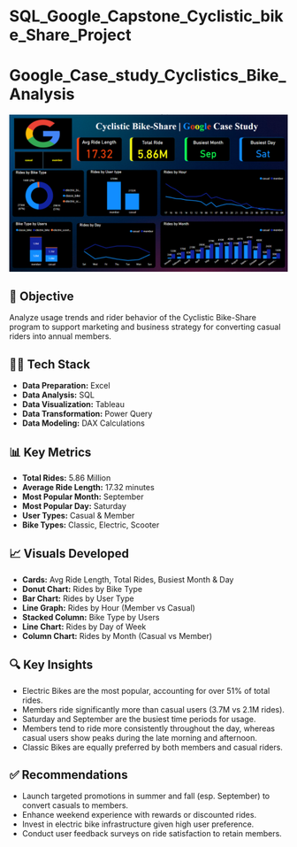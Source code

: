# SQL_Google_Capstone_Cyclistic_bike_Share_Project
# Google_Case_study_Cyclistics_Bike_Analysis
![](https://github.com/Saswati-18/Google_Case_study_Cyclistics_Bike_Analysis/blob/main/dashboard_cyclistic.png)

## 🎯 Objective
Analyze usage trends and rider behavior of the Cyclistic Bike-Share program to support marketing and business strategy for converting casual riders into annual members.

## 👩‍💻 Tech Stack
* **Data Preparation:** Excel
* **Data Analysis:** SQL
* **Data Visualization:** Tableau
* **Data Transformation:** Power Query
* **Data Modeling:** DAX Calculations

## 📊 Key Metrics
* **Total Rides:** 5.86 Million
* **Average Ride Length:** 17.32 minutes
* **Most Popular Month:** September
* **Most Popular Day:** Saturday
* **User Types:** Casual & Member
* **Bike Types:** Classic, Electric, Scooter

## 📈 Visuals Developed
* **Cards:** Avg Ride Length, Total Rides, Busiest Month & Day
* **Donut Chart:** Rides by Bike Type
* **Bar Chart:** Rides by User Type
* **Line Graph:** Rides by Hour (Member vs Casual)
* **Stacked Column:** Bike Type by Users
* **Line Chart:** Rides by Day of Week
* **Column Chart:** Rides by Month (Casual vs Member)

## 🔍 Key Insights
* Electric Bikes are the most popular, accounting for over 51% of total rides.
* Members ride significantly more than casual users (3.7M vs 2.1M rides).
* Saturday and September are the busiest time periods for usage.
* Members tend to ride more consistently throughout the day, whereas casual users show peaks during the late morning and afternoon.
* Classic Bikes are equally preferred by both members and casual riders.

## ✅ Recommendations
* Launch targeted promotions in summer and fall (esp. September) to convert casuals to members.
* Enhance weekend experience with rewards or discounted rides.
* Invest in electric bike infrastructure given high user preference.
* Conduct user feedback surveys on ride satisfaction to retain members.

